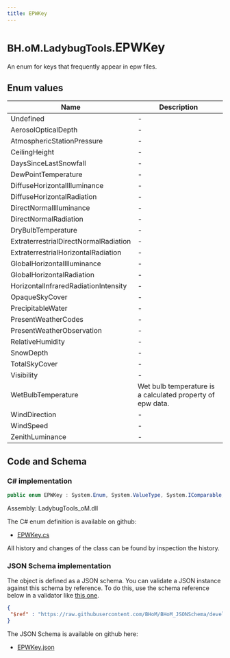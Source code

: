 ```yaml
---
title: EPWKey
---
```


# <small>BH.oM.LadybugTools.</small>**EPWKey**

An enum for keys that frequently appear in epw files.

## Enum values

| Name            | Description                                                    |
|-----------------|----------------------------------------------------------------|
| Undefined |  -  |
| AerosolOpticalDepth |  -  |
| AtmosphericStationPressure |  -  |
| CeilingHeight |  -  |
| DaysSinceLastSnowfall |  -  |
| DewPointTemperature |  -  |
| DiffuseHorizontalIlluminance |  -  |
| DiffuseHorizontalRadiation |  -  |
| DirectNormalIlluminance |  -  |
| DirectNormalRadiation |  -  |
| DryBulbTemperature |  -  |
| ExtraterrestrialDirectNormalRadiation |  -  |
| ExtraterrestrialHorizontalRadiation |  -  |
| GlobalHorizontalIlluminance |  -  |
| GlobalHorizontalRadiation |  -  |
| HorizontalInfraredRadiationIntensity |  -  |
| OpaqueSkyCover |  -  |
| PrecipitableWater |  -  |
| PresentWeatherCodes |  -  |
| PresentWeatherObservation |  -  |
| RelativeHumidity |  -  |
| SnowDepth |  -  |
| TotalSkyCover |  -  |
| Visibility |  -  |
| WetBulbTemperature |  Wet bulb temperature is a calculated property of epw data.  |
| WindDirection |  -  |
| WindSpeed |  -  |
| ZenithLuminance |  -  |


## Code and Schema

### C# implementation

``` C# title="C#"
public enum EPWKey : System.Enum, System.ValueType, System.IComparable, System.ISpanFormattable, System.IFormattable, System.IConvertible
```

Assembly: LadybugTools_oM.dll

The C# enum definition is available on github:

- [EPWKey.cs](https://github.com/BHoM/LadybugTools_Toolkit/blob/develop/LadybugTools_oM/Enum\EPWKeys.cs)

All history and changes of the class can be found by inspection the history.
### JSON Schema implementation

The object is defined as a JSON schema. You can validate a JSON instance against this schema by reference. To do this, use the schema reference below in a validator like [this one](https://www.jsonschemavalidator.net/).

``` json title="JSON Schema"
{
 "$ref" : "https://raw.githubusercontent.com/BHoM/BHoM_JSONSchema/develop/LadybugTools_oM/EPWKey.json"
}
```

The JSON Schema is available on github here:

- [EPWKey.json](https://github.com/BHoM/BHoM_JSONSchema/blob/develop/LadybugTools_oM/EPWKey.json)
